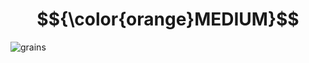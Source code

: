 # $${\color{orange}MEDIUM}$$
![grains](https://user-images.githubusercontent.com/65892342/233270917-54715318-b28c-4a55-aca4-4e783c215a96.svg)

